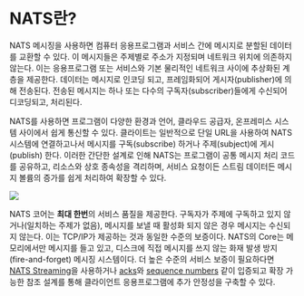 # NATS란?

NATS 메시징을 사용하면 컴퓨터 응용프로그램과 서비스 간에 메시지로 분할된 데이터를 교환할 수 있다. 이 메시지들은 주제별로 주소가 지정되며 네트워크 위치에 의존하지 않는다. 이는 응용프로그램 또는 서비스와 기본 물리적인 네트워크 사이에 추상화된 계층을 제공한다.  데이터는 메시지로 인코딩 되고, 프레임화되어 게시자(publisher)에 의해 전송된다. 전송된 메시지는 하나 또는 다수의 구독자(subscriber)들에게 수신되어 디코딩되고, 처리된다. 

NATS를 사용하면 프로그램이 다양한 환경과 언어, 클라우드 공급자, 온프레미스 시스템 사이에서 쉽게 통신할 수 있다. 클라이트는 일반적으로 단일 URL을 사용하여 NATS 시스템에 연결하고나서 메시지를 구독(subscribe) 하거나 주제(subject)에 게시(publish) 한다. 이러한 간단한 설계로 인해 NATS는 프로그램이 공통 메시지 처리 코드를 공유하고, 리소스와 상호 종속성을 격리하며, 서비스 요청이든 스트림 데이터든 메시지 볼륨의 증가를 쉽게 처리하여 확장할 수 있다.  

![](https://gblobscdn.gitbook.com/assets%2F-LqMYcZML1bsXrN3Ezg0%2F-LqMZac7AGFpQY7ewbGi%2F-LqMZghqzxWjKe_dGHGQ%2Fintro.svg?alt=media)

NATS 코어는 **최대 한번**의 서비스 품질을 제공한다. 구독자가 주제에 구독하고 있지 않거나(일치하는 주제가 없음), 메시지를 보낼 때 활성화 되지 않은 경우 메시지는 수신되지 않는다. 이는 TCP/IP가 제공하는 것과 동일한 수준의 보증이다. NATS의 Core는 메모리에서만 메시지를 들고 있고, 디스크에 직접 메시지를 쓰지 않는 화재 발생 방지(fire-and-forget) 메시징 시스템이다. 더 높은 수준의 서비스 보증이 필요하다면 [NATS Streaming](../nats-streaming-concepts/intro.md)을 사용하거나 [acks](acks.md)와 [sequence numbers](seq_num.md) 같이 입증되고 확장 가능한 참조 설계를 통해 클라이언트 응용프로그램에 추가 안정성을 구축할 수 있다.